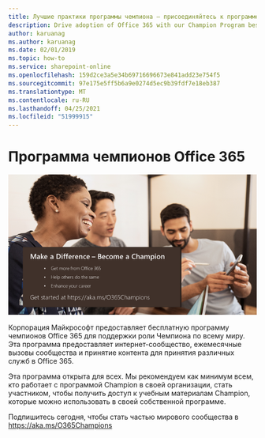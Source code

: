 ```yaml
---
title: Лучшие практики программы чемпиона — присоединяйтесь к программе чемпионов Office 365
description: Drive adoption of Office 365 with our Champion Program best practices
author: karuanag
ms.author: karuanag
ms.date: 02/01/2019
ms.topic: how-to
ms.service: sharepoint-online
ms.openlocfilehash: 159d2ce3a5e34b69716696673e841add23e754f5
ms.sourcegitcommit: 97e175e5ff5b6a9e0274d5ec9b39fdf7e18eb387
ms.translationtype: MT
ms.contentlocale: ru-RU
ms.lasthandoff: 04/25/2021
ms.locfileid: "51999915"
---
```

# <a name="office-365-champions-program"></a>Программа чемпионов Office 365 

![сделать разницу стать чемпионом](media/makeadifference.png)

Корпорация Майкрософт предоставляет бесплатную программу чемпионов Office 365 для поддержки роли Чемпиона по всему миру.  Эта программа предоставляет интернет-сообщество, ежемесячные вызовы сообщества и принятие контента для принятия различных служб в Office 365.

Эта программа открыта для всех.  Мы рекомендуем как минимум всем, кто работает с программой Champion в своей организации, стать участником, чтобы получить доступ к учебным материалам Champion, которые можно использовать в своей собственной программе. 

Подпишитесь сегодня, чтобы стать частью мирового сообщества в https://aka.ms/O365Champions  
